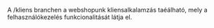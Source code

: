 A /kliens branchen a webshopunk kliensalkalamzás taéálható, mely a felhasználókezelés funkcionalitását látja el.
